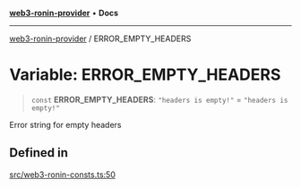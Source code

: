 [**web3-ronin-provider**](../README.md) • **Docs**

***

[web3-ronin-provider](../globals.md) / ERROR\_EMPTY\_HEADERS

# Variable: ERROR\_EMPTY\_HEADERS

> `const` **ERROR\_EMPTY\_HEADERS**: `"headers is empty!"` = `"headers is empty!"`

Error string for empty headers

## Defined in

[src/web3-ronin-consts.ts:50](https://github.com/chuacw/web3-ronin-provider/blob/8f8ec8edfaa82f0741161cc9ab238177f2999ade/src/web3-ronin-consts.ts#L50)
